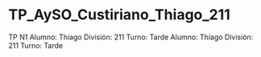 # TP_AySO_Custiriano_Thiago_211

TP N1
Alumno: Thiago
División: 211
Turno: Tarde
Alumno: Thiago
División: 211
Turno: Tarde
